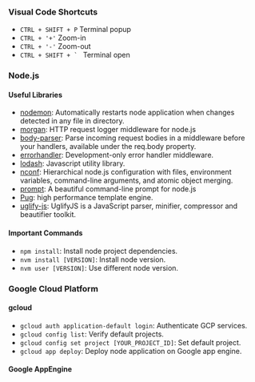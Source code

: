### Visual Code Shortcuts
* `CTRL + SHIFT + P`  Terminal popup
* `CTRL + '+'`  Zoom-in
* `CTRL + '-'`  Zoom-out
* ```CTRL + SHIFT + ` ``` Terminal open

### Node.js

#### Useful Libraries
* [nodemon](https://www.npmjs.com/package/nodemon): Automatically restarts node application when changes detected in any file in directory.
* [morgan](https://www.npmjs.com/package/morgan): HTTP request logger middleware for node.js
* [body-parser](https://www.npmjs.com/package/body-parser): Parse incoming request bodies in a middleware before your handlers, available under the req.body property.
* [errorhandler](https://www.npmjs.com/package/errorhandler): Development-only error handler middleware.
* [lodash](https://lodash.com/): Javascript utility library.
* [nconf](https://www.npmjs.com/package/nconf): Hierarchical node.js configuration with files, environment variables, command-line arguments, and atomic object merging.
* [prompt](https://www.npmjs.com/package/prompt): A beautiful command-line prompt for node.js
* [Pug](https://www.npmjs.com/package/pug): high performance template engine.
* [uglify-js](https://www.npmjs.com/package/uglify-js): UglifyJS is a JavaScript parser, minifier, compressor and beautifier toolkit.

#### Important Commands
* `npm install`: Install node project dependencies.
* `nvm install [VERSION]`: Install node version.
* `nvm user [VERSION]`: Use different node version.

### Google Cloud Platform
#### gcloud
* `gcloud auth application-default login`:  Authenticate GCP services.
* `gcloud config list`: Verify default projects.
* `gcloud config set project [YOUR_PROJECT_ID]`: Set default 
project.
* `gcloud app deploy`: Deploy node application on Google app engine.

#### Google AppEngine


